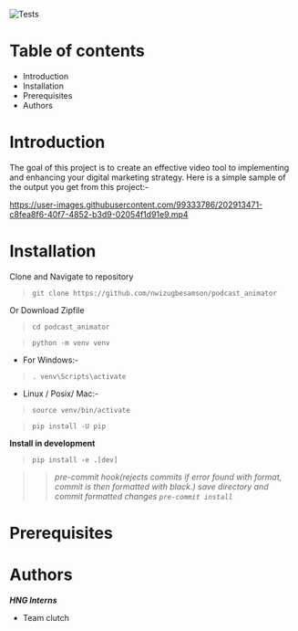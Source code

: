 
![Tests](https://github.com/nwizugbesamson/podcast_animator/actions/workflows/tests.yaml/badge.svg)
# Table of contents
- Introduction
- Installation
- Prerequisites
- Authors
# Introduction
The goal of this project is to create an effective video tool to implementing and enhancing your digital marketing strategy.
Here is a simple sample of the output you get from this project:-

https://user-images.githubusercontent.com/99333786/202913471-c8fea8f6-40f7-4852-b3d9-02054f1d91e9.mp4

# Installation
Clone and Navigate to repository
>`git clone https://github.com/nwizugbesamson/podcast_animator`

Or Download Zipfile


>`cd podcast_animator`

>`python -m venv venv`

- For Windows:-
>`. venv\Scripts\activate`

- Linux / Posix/ Mac:-
>`source venv/bin/activate`

>`pip install -U pip`

**Install in development**
> `pip install -e .[dev]`

>>*pre-commit hook(rejects commits if error found with format, commit is then formatted with black.) save directory and commit formatted changes
`pre-commit install`*

# Prerequisites

# Authors
***HNG Interns***
- Team clutch
